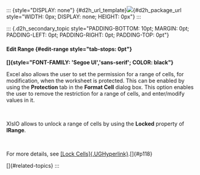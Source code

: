 ::: {style="DISPLAY: none"}
[](ms-xhelp:///?Id=d2h_url_template){#d2h_url_template}![](!package_url!){#d2h_package_url style="WIDTH: 0px; DISPLAY: none; HEIGHT: 0px"}
:::

::: {.d2h_secondary_topic style="PADDING-BOTTOM: 10pt; MARGIN: 0pt; PADDING-LEFT: 0pt; PADDING-RIGHT: 0pt; PADDING-TOP: 0pt"}
#### Edit Range {#edit-range style="tab-stops: 0pt"}

**[]{style="FONT-FAMILY: 'Segoe UI','sans-serif'; COLOR: black"}** 

Excel also allows the user to set the permission for a range of cells, for modification, when the worksheet is protected. This can be enabled by using the **Protection** tab in the **Format Cell** dialog box. This option enables the user to remove the restriction for a range of cells, and enter/modify values in it.

 

XlsIO allows to unlock a range of cells by using the **Locked** property of **IRange**.

 

For more details, see [[Lock Cells]{.UGHyperlink}](ms-xhelp:///?Id=297dff9f-ab8c-4ba1-b4b8-e41599db2df0).[]{#p118}

[]{#related-topics}
:::
